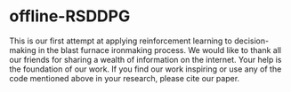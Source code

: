 # offline-RSDDPG
This is our first attempt at applying reinforcement learning to decision-making in the blast furnace ironmaking process. We would like to thank all our friends for sharing a wealth of information on the internet. Your help is the foundation of our work. If you find our work inspiring or use any of the code mentioned above in your research, please cite our paper.
